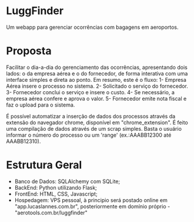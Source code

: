 # LuggFinder
Um webapp para gerenciar ocorrências com bagagens em aeroportos.

# Proposta
Facilitar o dia-a-dia do gerenciamento das ocorrências, apresentando dois lados: o da empresa aérea e o do fornecedor, de forma interativa com uma interface simples e direta ao ponto.
Em resumo, este é o fluxo:
 1- Empresa Aérea insere o processo no sistema.
 2- Solicitado o serviço do fornecedor.
 3- Fornecedor conclui o serviço e insere o custo.
 4- Se necessário, a empresa aérea confere e aprova o valor.
 5- Fornecedor emite nota fiscal e faz o upload para o sistema.

 É possível automatizar a inserção de dados dos processos através da extensão do navegador chrome, disponível em "chrome_extension". É feito uma compilação de dados através de um scrap
 simples. Basta o usuário informar o número do processo ou um 'range' (ex.:AAABB12300 até AAABB12310).

 # Estrutura Geral
  - Banco de Dados: SQLAlchemy com SQLite;
  - BackEnd: Python utilizando Flask;
  - FrontEnd: HTML, CSS, Javascript;
  - Hospedagem: VPS pessoal, à principio será postado online em "app.lucaslannes.com.br", posteriormente em domínio próprio - "aerotools.com.br/luggfinder"
